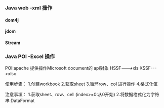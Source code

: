 
### Java  web -xml  操作

#### dom4j
#### jdom
#### Stream


### Java POI   -Excel 操作
  POI:apache 提供操作Microsoft document的 api對象
  HSSF--->xls
  XSSF--->xlsx

  使用步骤：
    1.创建workbook
    2.获取sheet
    3.循环row、col 进行操作
    4.格式化值

  注意事項：
     1.获取sheet、row、cell  (index>=0:从0开始)
     2.将数据格式化为字符串:DataFormat